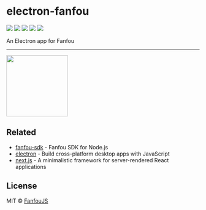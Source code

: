 # electron-fanfou

[![](https://badges.greenkeeper.io/fanfoujs/electron-fanfou.svg)](https://greenkeeper.io)
[![](https://img.shields.io/travis/fanfoujs/electron-fanfou/master.svg)](https://travis-ci.org/fanfoujs/electron-fanfou)
[![](https://img.shields.io/github/release/fanfoujs/electron-fanfou.svg)](https://github.com/fanfoujs/electron-fanfou/releases)
[![](https://img.shields.io/github/license/fanfoujs/electron-fanfou.svg)](https://github.com/fanfoujs/electron-fanfou/blob/master/LICENSE)
[![](https://img.shields.io/badge/code_style-XO-5ed9c7.svg)](https://github.com/xojs/xo)

An Electron app for Fanfou

---

<a href="https://www.patreon.com/LitoMore">
  <img src="https://c5.patreon.com/external/logo/become_a_patron_button@2x.png" width="160">
</a>

## Related

- [fanfou-sdk](https://github.com/LitoMore/fanfou-sdk-node) - Fanfou SDK for Node.js
- [electron](https://github.com/electron/electron) - Build cross-platform desktop apps with JavaScript
- [next.js](https://github.com/zeit/next.js) - A minimalistic framework for server-rendered React applications

## License

MIT © [FanfouJS](https://github.com/fanfoujs)
